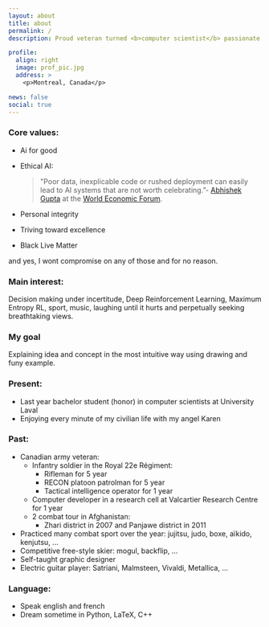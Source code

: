 ```yaml
---
layout: about
title: about
permalink: /
description: Proud veteran turned <b>computer scientist</b> passionate about <b>AI</b>

profile:
  align: right
  image: prof_pic.jpg
  address: >
    <p>Montreal, Canada</p>

news: false
social: true
---
```


### Core values:
 * Ai for good
 * Ethical AI: 
 
    > "Poor data, inexplicable code or rushed deployment can easily lead to AI systems that are not worth celebrating.”- [Abhishek Gupta](https://atg-abhishek.github.io) at the [World Economic Forum](https://www.weforum.org).
 
 * Personal integrity 
 * Triving toward excellence
 * Black Live Matter
 
and yes, I wont compromise on any of those and for no reason. 

### Main interest:
Decision making under incertitude, Deep Reinforcement Learning, Maximum Entropy RL, sport, music, laughing until it hurts and perpetually seeking breathtaking views. 

### My goal 
Explaining idea and concept in the most intuitive way using drawing and funy example. 

### Present:
 * Last year bachelor student (honor) in computer scientists at University Laval 
 * Enjoying every minute of my civilian life with my angel Karen 

### Past:
 * Canadian army veteran:
     * Infantry soldier in the Royal 22e Régiment:
        * Rifleman for 5 year
        * RECON platoon patrolman for 5 year
        * Tactical intelligence operator for 1 year
     * Computer developer in a research cell at Valcartier Research Centre for 1 year
     * 2 combat tour in Afghanistan:
         * Zhari district in 2007 and Panjawe district in 2011 
 * Practiced many combat sport over the year: jujitsu, judo, boxe, aïkido, kenjutsu, ...
 * Competitive free-style skier: mogul, backflip, ...
 * Self-taught graphic designer
 * Electric guitar player: Satriani, Malmsteen, Vivaldi, Metallica, ...

### Language:
 * Speak english and french
 * Dream sometime in Python, LaTeX, C++